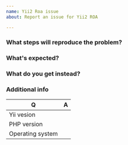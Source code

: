 ```yaml
---
name: Yii2 Roa issue
about: Report an issue for Yii2 ROA

---
```


### What steps will reproduce the problem?

### What's expected?

### What do you get instead?


### Additional info

| Q                | A
| ---------------- | ---
| Yii vesion       |
| PHP version      |
| Operating system |
